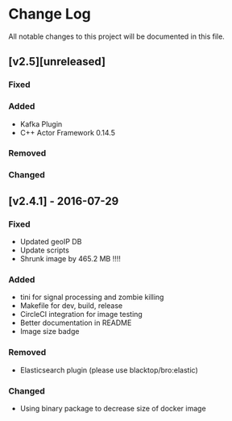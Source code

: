 Change Log
==========

All notable changes to this project will be documented in this file.

[v2.5][unreleased]
------------------

### Fixed

### Added

-	Kafka Plugin  
-	C++ Actor Framework 0.14.5  

### Removed

### Changed

[v2.4.1] - 2016-07-29
---------------------

### Fixed

-	Updated geoIP DB
-	Update scripts  
-	Shrunk image by 465.2 MB !!!!  

### Added

-	tini for signal processing and zombie killing  
-	Makefile for dev, build, release  
-	CircleCI integration for image testing  
-	Better documentation in README  
-	Image size badge  

### Removed

-	Elasticsearch plugin (please use blacktop/bro:elastic)  

### Changed

-	Using binary package to decrease size of docker image
